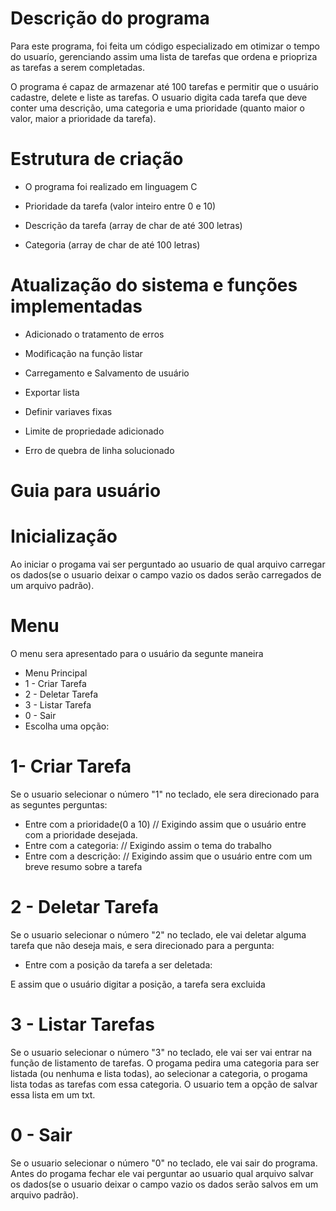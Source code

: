 # Descrição do programa
Para este programa, foi feita um código especializado em otimizar o tempo do usuarío, gerenciando assim uma lista de tarefas que ordena e priopriza as tarefas a serem completadas.

O programa é capaz de armazenar até 100 tarefas e permitir que o usuário cadastre, delete e liste as tarefas. O usuario digita cada tarefa que deve conter uma descrição, uma categoria e uma prioridade (quanto maior o valor, maior a prioridade da tarefa).

# Estrutura de criação
* O programa foi realizado em linguagem C
  
* Prioridade da tarefa (valor inteiro entre 0 e 10)

* Descrição da tarefa (array de char de até 300 letras)

* Categoria (array de char de até 100 letras)

# Atualização do sistema e funções implementadas

* Adicionado o tratamento de erros

* Modificação na função listar

* Carregamento e Salvamento de usuário

* Exportar lista 

* Definir variaves fixas

* Limite de propriedade adicionado

* Erro de quebra de linha solucionado

# Guia para usuário 

# Inicialização

Ao iniciar o progama vai ser perguntado ao usuario de qual arquivo carregar os dados(se o usuario deixar o campo vazio os dados serão carregados de um arquivo padrão).

# Menu

O menu sera apresentado para o usuário da segunte maneira

* Menu Principal
* 1 - Criar Tarefa
* 2 - Deletar Tarefa
* 3 - Listar Tarefa
* 0 - Sair
* Escolha uma opção:

#  1- Criar Tarefa

Se o usuario selecionar o número "1" no teclado, ele sera direcionado para as seguntes perguntas: 

* Entre com a prioridade(0 a 10) // Exigindo assim que o usuário entre com a prioridade desejada.
* Entre com a categoria: // Exigindo assim o tema do trabalho
* Entre com a descrição: // Exigindo assim que o usuário entre com um breve resumo sobre a tarefa

#  2 - Deletar Tarefa

Se o usuario selecionar o número "2" no teclado, ele vai deletar alguma tarefa que não deseja mais, e sera direcionado para a pergunta: 

* Entre com a posição da tarefa a ser deletada:

E assim que o usuário digitar a posição, a tarefa sera excluida

# 3 - Listar Tarefas

Se o usuario selecionar o número "3" no teclado, ele vai ser vai entrar na função de listamento de tarefas.
O progama pedira uma categoria para ser listada (ou nenhuma e lista todas), ao selecionar a categoria, o progama lista todas as tarefas com essa categoria.
O usuario tem a opção de salvar essa lista em um txt.

# 0 - Sair

Se o usuario selecionar o número "0" no teclado, ele vai sair do programa.
Antes do progama fechar ele vai perguntar ao usuario qual arquivo salvar os dados(se o usuario deixar o campo vazio os dados serão salvos em um arquivo padrão).



  




